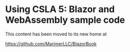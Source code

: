 # Using CSLA 5: Blazor and WebAssembly sample code

This content has been moved to its new home at

https://github.com/MarimerLLC/BlazorBook
